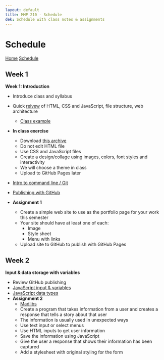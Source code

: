 ```yaml
---
layout: default
title: MMP 210 - Schedule
dek: Schedule with class notes & assignments
---
```

# Schedule

[Home](index.html) [Schedule](schedule.html)

<!-- {% for i in (1..12) %}<a href="#week-{{i}}">Week {{i}}</a> {% endfor %}
 -->
## Week 1
**Week 1: Introduction**
- Introduce class and syllabus
- Quick [reivew](week1/) of HTML, CSS and JavaScript, file structure, web architecture
	- [Class example](week1/review/)
- **In class exercise**
	- Download [this archive](week1/example/example.zip)
	- Do not edit HTML file
	- Use CSS and JavaScript files
	- Create a design/collage using images, colors, font styles and interactivity
	- We will choose a theme in class
	- Upload to GitHub Pages later

- [Intro to command line / Git](week1/git.html)
- [Publishing with GitHub](week1/github.html)
- **Assignment 1**
	- Create a simple web site to use as the portfolio page for your work this semester
	- Your site should have at least one of each:
		- Image
		- Style sheet
		- Menu with links
	- Upload site to GitHub to publish with GitHub Pages

## Week 2
**Input & data storage with variables**
- Review GitHub publishing
- [JavaScript input & variables](week2/)
- [JavaScript data types](week2/data.html)
- **Assignment 2**
	- [Madlibs](https://en.wikipedia.org/wiki/Mad_Libs)
	- Create a program that takes information from a user and creates a response that tells a story about that user
	- The information is usually used in unexpected ways
	- Use text input or select menus
	- Use HTML inputs to get user information
	- Save the information using JavaScript
	- Give the user a response that shows their information has been captured
	- Add a stylesheet with original styling for the form


<!-- 

week5.2 -- else if -- compound comparisons (&& ||)

- concepts - data, logic, loops, arrays, functions, objects
- js stuff - dom, events, api/json

loops
dom
events!
objects
jquery
apis
canvas drawing
animation
threejs?
game?
libraries?

seriously need to rework this stuff...
- no d3 no more p5 stuff
- maybe another game engine...
- maybe three.js
- need to think about order...
	- data, logic, loops, arrays, function, objects - 
	- data, logic, functions, loops, arrays, objects - 
- assignments
	- madlibs
		- input, dom, variables, functions
	- magic 8 ball
		- input, logic, array
	- quiz show
		- input, logic, [array]
	- timer
	- user style page
	- twitter
	- task list
	- interactive animation
	- sol lewitt drawing
	- json thing
	- interactive video

	

-->
